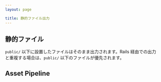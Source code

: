 ```yaml
---
layout: page

title: 静的ファイル出力
---
```


## 静的ファイル 

`public/` 以下に設置したファイルはそのまま出力されます。Rails 経由での出力と重複する場合は、`public/` 以下のファイルが優先されます。

## Asset Pipeline

